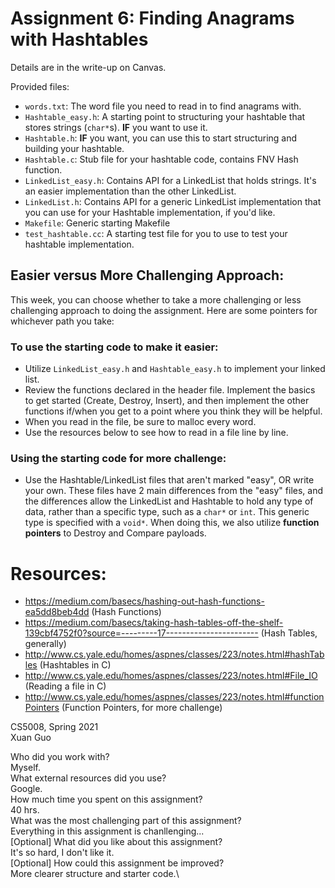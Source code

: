 # Assignment 6: Finding Anagrams with Hashtables

Details are in the write-up on Canvas. 

Provided files: 

* ```words.txt```: The word file you need to read in to find anagrams with. 
* ```Hashtable_easy.h```: A starting point to structuring your hashtable that 
stores strings (```char*```s). **IF** you want to use it. 
* ```Hashtable.h```: **IF** you want, you can use this to start structuring 
and building your hashtable. 
* ```Hashtable.c```: Stub file for your hashtable code, contains FNV Hash function. 
* ```LinkedList_easy.h```: Contains API for a LinkedList that holds strings. It's an easier 
implementation than the other LinkedList. 
* ```LinkedList.h```: Contains API for a generic LinkedList implementation that you can 
use for your Hashtable implementation, if you'd like.
* ```Makefile```: Generic starting Makefile
* ```test_hashtable.cc```: A starting test file for you to use to test your hashtable implementation. 


## Easier versus More Challenging Approach: 

This week, you can choose whether to take a more challenging or less challenging 
approach to doing the assignment. Here are some pointers for whichever path you take: 

### To use the starting code to make it easier: 

* Utilize ```LinkedList_easy.h``` and ```Hashtable_easy.h``` to implement your linked list. 
* Review the functions declared in the header file. Implement the basics to get 
started (Create, Destroy, Insert), and then implement the other functions if/when 
you get to a point where you think they will be helpful. 
* When you read in the file, be sure to malloc every word. 
* Use the resources below to see how to read in a file line by line. 

### Using the starting code for more challenge: 

* Use the Hashtable/LinkedList files that aren't marked "easy", OR write your own. These 
files have 2 main differences from the "easy" files, and the differences 
allow the LinkedList and Hashtable to hold any type of data, rather than 
a specific type, such as a ```char*``` or ```int```. This generic type 
is specified with a ```void*```. When doing this, we also utilize **function pointers** 
to Destroy and Compare payloads. 



# Resources: 

* https://medium.com/basecs/hashing-out-hash-functions-ea5dd8beb4dd (Hash Functions)
* https://medium.com/basecs/taking-hash-tables-off-the-shelf-139cbf4752f0?source=---------17----------------------- (Hash Tables, generally)
* http://www.cs.yale.edu/homes/aspnes/classes/223/notes.html#hashTables (Hashtables in C)
* http://www.cs.yale.edu/homes/aspnes/classes/223/notes.html#File_IO  (Reading a file in C)
* http://www.cs.yale.edu/homes/aspnes/classes/223/notes.html#functionPointers (Function Pointers, for more challenge)

CS5008, Spring 2021\
Xuan Guo

Who did you work with?\
Myself.\
What external resources did you use?\
Google.\
How much time you spent on this assignment?\
40 hrs.\
What was the most challenging part of this assignment?\
Everything in this assignment is chanllenging...\
[Optional] What did you like about this assignment?\
It's so hard, I don't like it.\
[Optional] How could this assignment be improved?\
More clearer structure and starter code.\